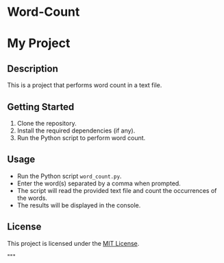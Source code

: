 # Word-Count
# My Project

## Description
This is a project that performs word count in a text file.

## Getting Started
1. Clone the repository.
2. Install the required dependencies (if any).
3. Run the Python script to perform word count.

## Usage
- Run the Python script `word_count.py`.
- Enter the word(s) separated by a comma when prompted.
- The script will read the provided text file and count the occurrences of the words.
- The results will be displayed in the console.

## License
This project is licensed under the [MIT License](LICENSE).

"""
